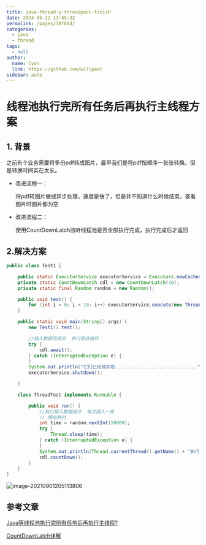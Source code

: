 ```yaml
---
title: java-thread-y-threadpool-finish
date: 2024-05-22 13:45:32
permalink: /pages/18f664/
categories: 
  - java
  - thread
tags: 
  - null
author: 
  name: Cyan
  link: https://github.com/willpast
sidebar: auto
---
```

# 线程池执行完所有任务后再执行主线程方案

## 1. 背景

之前有个业务需要将多份pdf转成图片，最早我们是将pdf按顺序一张张转换。但是转换时间实在太长。

- 改进流程一：

  将pdf转图片做成异步处理，速度是快了，但是并不知道什么时候结束。查看图片时图片都为空

- 改进流程二：

  使用CountDownLatch监听线程池是否全部执行完成，执行完成后才返回

## 2.解决方案

```java
public class Test1 {

    public static ExecutorService executorService = Executors.newCachedThreadPool();
    private static CountDownLatch cdl = new CountDownLatch(10);
    private static final Random random = new Random();

    public void test() {
        for (int i = 0; i < 10; i++) executorService.execute(new ThreadTest());
    }

    public static void main(String[] args) {
        new Test1().test();

        //插入数据完成后  执行修改操作
        try {
            cdl.await();
        } catch (InterruptedException e) {
        }
        System.out.println("它们已经插完啦..............................");
        executorService.shutdown();

    }

    class ThreadTest implements Runnable {

        public void run() {
            //执行插入数据操作  每次插入一条
            // 模拟耗时
            int time = random.nextInt(10000);
            try {
                Thread.sleep(time);
            } catch (InterruptedException e) {
            }
            System.out.println(Thread.currentThread().getName() + "执行完了，耗时：" + time / 1000 + "秒");
            cdl.countDown();
        }
    }
}
```

![image-20210901205113806](https://zszblog.oss-cn-beijing.aliyuncs.com/zszblog/blogimage-master/image-20210901205113806.png)

## 参考文章

[Java等线程池执行完所有任务后再执行主线程?](https://www.zhihu.com/question/52580874)

[CountDownLatch详解](https://www.jianshu.com/p/128476015902)
